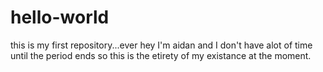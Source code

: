 # hello-world
this is my first repository...ever
hey I'm aidan and I don't have alot of time until the period ends so this is the etirety of my existance at the moment.
